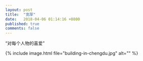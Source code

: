 ```yaml
---
layout: post
title:  "宽厚"
date:   2018-04-06 01:14:16 +0800
published: true
comments: false
---
```

“对每个人物的喜爱”

{% include image.html file="building-in-chengdu.jpg" alt="" %}
